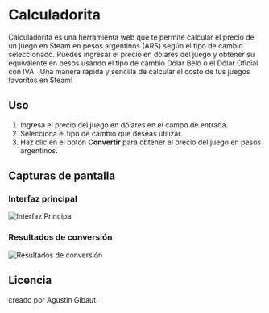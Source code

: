 # Calculadorita

Calculadorita es una herramienta web que te permite calcular el precio de un juego en Steam en pesos argentinos (ARS) según el tipo de cambio seleccionado. Puedes ingresar el precio en dólares del juego y obtener su equivalente en pesos usando el tipo de cambio Dólar Belo o el Dólar Oficial con IVA. ¡Una manera rápida y sencilla de calcular el costo de tus juegos favoritos en Steam!


## Uso

1. Ingresa el precio del juego en dólares en el campo de entrada.
2. Selecciona el tipo de cambio que deseas utilizar.
3. Haz clic en el botón **Convertir** para obtener el precio del juego en pesos argentinos.

## Capturas de pantalla

### Interfaz principal
![Interfaz Principal](https://github.com/user-attachments/assets/706c443d-6a12-4e54-ad78-ab688799b0c7)

### Resultados de conversión
![Resultados de conversión](https://github.com/user-attachments/assets/8fa0d810-c560-4422-89f1-ddc770ccd4db)


## Licencia

creado por Agustin Gibaut.
